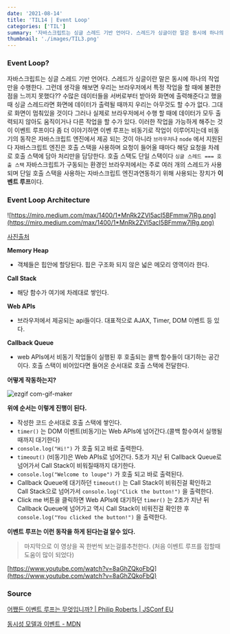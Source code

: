```yaml
---
date: '2021-08-14'
title: 'TIL14 | Event Loop'
categories: ['TIL']
summary: '자바스크립트는 싱글 스레드 기반 언어다. 스레드가 싱글이란 말은 동시에 하나의 작업만을 수행한다. 그런데 생각을 해보면 우리는 브라우저에서 특정 작업을 할 때에 불편한 점을 느끼지 못했다?? '
thumbnail: './images/TIL3.png'
---
```


### Event Loop?

자바스크립트는 싱글 스레드 기반 언어다. 스레드가 싱글이란 말은 동시에 하나의 작업만을 수행한다. 그런데 생각을 해보면 우리는 브라우저에서 특정 작업을 할 때에 불편한 점을 느끼지 못했다?? 수많은 데이터들을 서버로부터 받아와 화면에 출력해준다고 했을 때 싱글 스레드라면 화면에 데이터가 출력될 때까지 우리는 아무것도 할 수가 없다. 그대로 화면이 멈춰있을 것이다 그러나 실제로 브라우저에서 수행 할 때에 데이터가 모두 출력되지 않아도 움직이거나 다른 작업을 할 수가 있다. 이러한 작업을 가능하게 해주는 것이 이벤트 루프이다 좀 더 이야기하면 이벤 루프는 비동기로 작업이 이루어지는데 비동기의 동작은 자바스크립트 엔진에서 제공 되는 것이 아니라 `브라우저`나 `node` 에서 지원된다 자바스크립트 엔진은 호출 스택을 사용하며 요청이 들어올 때마다 해당 요청을 차례로 호출 스택에 담아 처리만을 담당한다. 호출 스택도 단일 스택이다 `싱글 스레드 === 호출 스택` 자바스크립트가 구동되는 환경인 브라우저에서는 주로 여러 개의 스레드가 사용되며 단일 호출 스택을 사용하는 자바스크립트 엔진과연동하기 위해 사용되는 장치가 **이벤트 루프**이다.

### Event Loop Architecture

![https://miro.medium.com/max/1400/1*MnRk2ZVl5acI5BFmmw7IRg.png](https://miro.medium.com/max/1400/1*MnRk2ZVl5acI5BFmmw7IRg.png)

[사진출처](https://towardsdev.com/event-loop-in-javascript-672c07618dc9)

**Memory Heap**

- 객체들은 힙안에 할당된다. 힙은 구조화 되지 않은 넓은 메모리 영역이라 한다.

**Call Stack**

- 해당 함수가 여기에 차례대로 쌓인다.

**Web APIs**

- 브라우저에서 제공되는 api들이다. 대표적으로 AJAX, Timer, DOM 이벤트 등 있다.

**Callback Queue**

- web APIs에서 비동기 작업들이 실행된 후 호출되는 콜백 함수들이 대기하는 공간이다.
  호출 스택이 비어있다면 들어온 순서대로 호출 스택에 전달한다.

**어떻게 작동하는지?**

![ezgif com-gif-maker](https://user-images.githubusercontent.com/60437099/129439435-47e50537-0d1b-422b-a9be-163378b6434c.gif)

**위에 순서는 이렇게 진행이 된다.**

- 작성한 코드 순서대로 호출 스택에 쌓인다.
- `timer()` 는 DOM 이벤트(비동기)는 Web APIs에 넘어간다.(콜백 함수여서 실행될때까지 대기한다)
- `console.log("Hi!")` 가 호출 되고 바로 출력한다.
- `timeout()` (비동기)은 Web APIs로 넘어간다. 5초가 지난 뒤 Callback Queue로 넘어가서 Call Stack이 비워질때까지 대기한다.
- `console.log("Welcome to loupe")` 가 호출 되고 바로 출력된다.
- Callback Queue에 대기하던 `timeout()` 는 Call Stack이 비워진걸 확인하고 Call Stack으로 넘어가서 `console.log("Click the button!")` 을 출력한다.
- Click me 버튼을 클릭하면 Web APIs에 대기하던 `timer()` 는 2초가 지난 뒤 Callback Queue에 넘어가고 역시 Call Stack이 비워진걸 확인한 후 `console.log("You clicked the button!")` 을 출력한다.

**이벤트 루프는 이런 동작을 하게 된다는걸 알수 있다.**

> 마지막으로 이 영상을 꼭 한번씩 보는걸를추천한다. (처음 이벤트 루프를 접할때 도움이 많이 되었다)

[https://www.youtube.com/watch?v=8aGhZQkoFbQ](https://www.youtube.com/watch?v=8aGhZQkoFbQ)

### Source

[어쨌든 이벤트 루프는 무엇입니까? | Philip Roberts | JSConf EU](https://www.youtube.com/watch?v=8aGhZQkoFbQ)

[동시성 모델과 이벤트 - MDN](https://developer.mozilla.org/ko/docs/Web/JavaScript/EventLoop)
